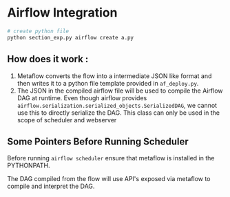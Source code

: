 # Airflow Integration 

```sh
# create python file
python section_exp.py airflow create a.py
```

## How does it work : 
1. Metaflow converts the flow into a intermediate JSON like format and then writes it to a python file template provided in `af_deploy.py`. 
2. The JSON in the compiled airflow file will be used to compile the Airflow DAG at runtime. Even though airflow provides `airflow.serialization.serialized_objects.SerializedDAG`, we cannot use this to directly serialize the DAG. This class can only be used in the scope of scheduler and webserver

## Some Pointers Before Running Scheduler

Before running `airflow scheduler` ensure that metaflow is installed in the PYTHONPATH. 

The DAG compiled from the flow will use API's exposed via metaflow to compile and interpret the DAG.  
